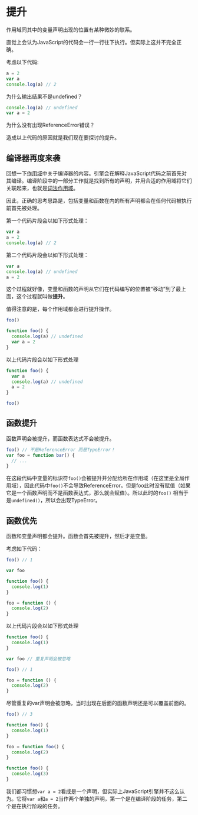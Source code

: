 # 提升

作用域同其中的变量声明出现的位置有某种微妙的联系。

直觉上会认为JavaScript的代码会一行一行往下执行。但实际上这并不完全正确。

考虑以下代码:

```js
a = 2
var a
console.log(a) // 2
```

为什么输出结果不是undefined？

```js
console.log(a) // undefined
var a = 2
```

为什么没有出现ReferenceError错误？

造成以上代码的原因就是我们现在要探讨的提升。

## 编译器再度来袭

回想一下[作用域](./%E4%BD%9C%E7%94%A8%E5%9F%9F.md)中关于编译器的内容。引擎会在解释JavaScript代码之前首先对其编译。编译阶段中的一部分工作就是找到所有的声明，并用合适的作用域将它们关联起来，也就是[词法作用域](./%E8%AF%8D%E6%B3%95%E4%BD%9C%E7%94%A8%E5%9F%9F.md)。

因此，正确的思考思路是，包括变量和函数在内的所有声明都会在任何代码被执行前首先被处理。

第一个代码片段会以如下形式处理：

```js
var a
a = 2
console.log(a) // 2
```

第二个代码片段会以如下形式处理：

```js
var a
console.log(a) // undefined
a = 2
```

这个过程就好像，变量和函数的声明从它们在代码编写的位置被“移动”到了最上面，这个过程就叫做**提升**。

值得注意的是，每个作用域都会进行提升操作。

```js
foo()

function foo() {
  console.log(a) // undefined
  var a = 2
} 
```

以上代码片段会以如下形式处理

```js
function foo() {
  var a 
  console.log(a) // undefined
  a = 2
}

foo()
```

## 函数提升

函数声明会被提升，而函数表达式不会被提升。

```js
foo() // 不是ReferenceError 而是TypeError！
var foo = function bar() {
  // ...
}
```

在这段代码中变量的标识符`foo()`会被提升并分配给所在作用域（在这里是全局作用域），因此代码中`foo()`不会导致ReferenceError。但是foo此时没有赋值（如果它是一个函数声明而不是函数表达式，那么就会赋值）。所以此时的`foo()` 相当于是`undefined()`，所以会出现TypeError。

## 函数优先

函数和变量声明都会提升。函数会首先被提升，然后才是变量。

考虑如下代码：

```js
foo() // 1

var foo

function foo() {
  console.log(1)
}

foo = function () {
  console.log(2)
}
```

以上代码片段会以如下形式处理

```js
function foo() {
  console.log(1)
}

var foo // 重复声明会被忽略

foo() // 1

foo = function () {
  console.log(2)
}
```

尽管重复的var声明会被忽略，当时出现在后面的函数声明还是可以覆盖前面的。

```js
foo() // 3

function foo() {
  console.log(1)
}

foo = function foo() {
  console.log(2)
}

function foo() {
  console.log(3)
}
```

我们都习惯想`var a = 2`看成是一个声明，但实际上JavaScript引擎并不这么认为。它将`var a`和`a = 2`当作两个单独的声明，第一个是在编译阶段的任务，第二个是在执行阶段的任务。
